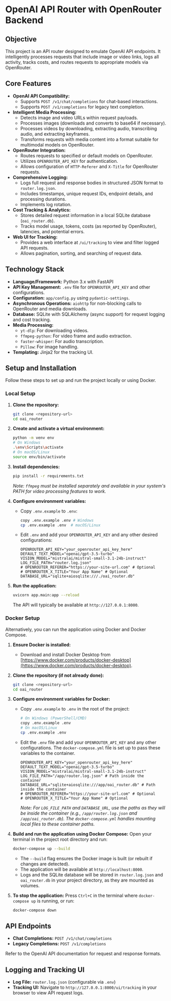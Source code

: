 # OpenAI API Router with OpenRouter Backend

## Objective

This project is an API router designed to emulate OpenAI API endpoints. It intelligently processes requests that include image or video links, logs all activity, tracks costs, and routes requests to appropriate models via OpenRouter.

## Core Features

*   **OpenAI API Compatibility:**
    *   Supports `POST /v1/chat/completions` for chat-based interactions.
    *   Supports `POST /v1/completions` for legacy text completion.
*   **Intelligent Media Processing:**
    *   Detects image and video URLs within request payloads.
    *   Processes images (downloads and converts to base64 if necessary).
    *   Processes videos by downloading, extracting audio, transcribing audio, and extracting keyframes.
    *   Transforms requests with media content into a format suitable for multimodal models on OpenRouter.
*   **OpenRouter Integration:**
    *   Routes requests to specified or default models on OpenRouter.
    *   Utilizes `OPENROUTER_API_KEY` for authentication.
    *   Allows configuration of `HTTP-Referer` and `X-Title` for OpenRouter requests.
*   **Comprehensive Logging:**
    *   Logs full request and response bodies in structured JSON format to `router.log.json`.
    *   Includes timestamps, unique request IDs, endpoint details, and processing durations.
    *   Implements log rotation.
*   **Cost Tracking & Analytics:**
    *   Stores detailed request information in a local SQLite database (`oai_router.db`).
    *   Tracks model usage, tokens, costs (as reported by OpenRouter), latencies, and potential errors.
*   **Web UI for Tracking:**
    *   Provides a web interface at `/ui/tracking` to view and filter logged API requests.
    *   Allows pagination, sorting, and searching of request data.

## Technology Stack

*   **Language/Framework:** Python 3.x with FastAPI
*   **API Key Management:** `.env` file for `OPENROUTER_API_KEY` and other configurations.
*   **Configuration:** `app/config.py` using `pydantic-settings`.
*   **Asynchronous Operations:** `aiohttp` for non-blocking calls to OpenRouter and media downloads.
*   **Database:** SQLite with SQLAlchemy (async support) for request logging and cost tracking.
*   **Media Processing:**
    *   `yt-dlp`: For downloading videos.
    *   `ffmpeg-python`: For video frame and audio extraction.
    *   `faster-whisper`: For audio transcription.
    *   `Pillow`: For image handling.
*   **Templating:** Jinja2 for the tracking UI.

## Setup and Installation

Follow these steps to set up and run the project locally or using Docker.

### Local Setup

1.  **Clone the repository:**
    ```bash
    git clone <repository-url>
    cd oai_router
    ```

2.  **Create and activate a virtual environment:**
    ```bash
    python -m venv env
    # On Windows
    .\env\Scripts\activate
    # On macOS/Linux
    source env/bin/activate
    ```

3.  **Install dependencies:**
    ```bash
    pip install -r requirements.txt
    ```
    *Note: `ffmpeg` must be installed separately and available in your system's PATH for video processing features to work.*

4.  **Configure environment variables:**
    *   Copy `.env.example` to `.env`:
        ```bash
        copy .env.example .env # Windows
        cp .env.example .env  # macOS/Linux
        ```
    *   Edit `.env` and add your `OPENROUTER_API_KEY` and any other desired configurations:
        ```env
        OPENROUTER_API_KEY="your_openrouter_api_key_here"
        DEFAULT_TEXT_MODEL="openai/gpt-3.5-turbo"
        VISION_MODEL="mistralai/mistral-small-3.1-24b-instruct"
        LOG_FILE_PATH="router.log.json"
        # OPENROUTER_REFERER="https://your-site-url.com" # Optional
        # OPENROUTER_X_TITLE="Your App Name" # Optional
        DATABASE_URL="sqlite+aiosqlite:///./oai_router.db"
        ```

5.  **Run the application:**
    ```bash
    uvicorn app.main:app --reload
    ```
    The API will typically be available at `http://127.0.0.1:8000`.

### Docker Setup

Alternatively, you can run the application using Docker and Docker Compose.

1.  **Ensure Docker is installed:**
    *   Download and install Docker Desktop from [https://www.docker.com/products/docker-desktop](https://www.docker.com/products/docker-desktop).

2.  **Clone the repository (if not already done):**
    ```bash
    git clone <repository-url>
    cd oai_router
    ```

3.  **Configure environment variables for Docker:**
    *   Copy `.env.example` to `.env` in the root of the project:
        ```bash
        # On Windows (PowerShell/CMD)
        copy .env.example .env
        # On macOS/Linux
        cp .env.example .env
        ```
    *   Edit the `.env` file and add your `OPENROUTER_API_KEY` and any other configurations. The `docker-compose.yml` file is set up to pass these variables to the container.
        ```env
        OPENROUTER_API_KEY="your_openrouter_api_key_here"
        DEFAULT_TEXT_MODEL="openai/gpt-3.5-turbo"
        VISION_MODEL="mistralai/mistral-small-3.1-24b-instruct"
        LOG_FILE_PATH="/app/router.log.json" # Path inside the container
        DATABASE_URL="sqlite+aiosqlite:///app/oai_router.db" # Path inside the container
        # OPENROUTER_REFERER="https://your-site-url.com" # Optional
        # OPENROUTER_X_TITLE="Your App Name" # Optional
        ```
        *Note: For `LOG_FILE_PATH` and `DATABASE_URL`, use the paths as they will be inside the container (e.g., `/app/router.log.json` and `/app/oai_router.db`). The `docker-compose.yml` handles mounting local files to these container paths.*

4.  **Build and run the application using Docker Compose:**
    Open your terminal in the project root directory and run:
    ```bash
    docker-compose up --build
    ```
    *   The `--build` flag ensures the Docker image is built (or rebuilt if changes are detected).
    *   The application will be available at `http://localhost:8000`.
    *   Logs and the SQLite database will be stored in `router.log.json` and `oai_router.db` in your project directory, as they are mounted as volumes.

5.  **To stop the application:**
    Press `Ctrl+C` in the terminal where `docker-compose up` is running, or run:
    ```bash
    docker-compose down
    ```

## API Endpoints

*   **Chat Completions:** `POST /v1/chat/completions`
*   **Legacy Completions:** `POST /v1/completions`

Refer to the OpenAI API documentation for request and response formats.

## Logging and Tracking UI

*   **Log File:** `router.log.json` (configurable via `.env`)
*   **Tracking UI:** Navigate to `http://127.0.0.1:8000/ui/tracking` in your browser to view API request logs.

